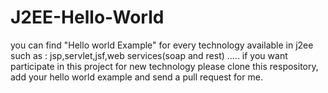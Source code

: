 # J2EE-Hello-World
you can  find "Hello world Example" for every technology available in j2ee  such as :
jsp,servlet,jsf,web services(soap and rest) .....
if you want participate in this project for new technology please clone this respository, add your hello world example and send a pull request for me.
